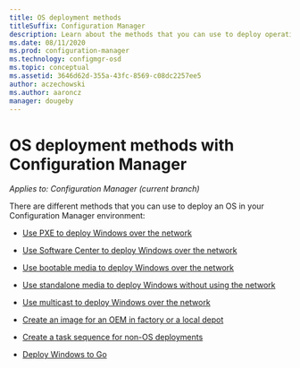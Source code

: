 ```yaml
---
title: OS deployment methods
titleSuffix: Configuration Manager
description: Learn about the methods that you can use to deploy operating systems in your Configuration Manager environment.
ms.date: 08/11/2020
ms.prod: configuration-manager
ms.technology: configmgr-osd
ms.topic: conceptual
ms.assetid: 3646d62d-355a-43fc-8569-c08dc2257ee5
author: aczechowski
ms.author: aaroncz
manager: dougeby
---
```


# OS deployment methods with Configuration Manager

*Applies to: Configuration Manager (current branch)*

There are different methods that you can use to deploy an OS in your Configuration Manager environment:

- [Use PXE to deploy Windows over the network](use-pxe-to-deploy-windows-over-the-network.md)  

- [Use Software Center to deploy Windows over the network](use-software-center-to-deploy-windows-over-the-network.md)  

- [Use bootable media to deploy Windows over the network](use-bootable-media-to-deploy-windows-over-the-network.md)  

- [Use standalone media to deploy Windows without using the network](use-stand-alone-media-to-deploy-windows-without-using-the-network.md)  

- [Use multicast to deploy Windows over the network](use-multicast-to-deploy-windows-over-the-network.md)  

- [Create an image for an OEM in factory or a local depot](create-an-image-for-an-oem-in-factory-or-a-local-depot.md)  

- [Create a task sequence for non-OS deployments](create-a-task-sequence-for-non-operating-system-deployments.md)

- [Deploy Windows to Go](deploy-windows-to-go.md)  
